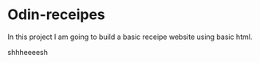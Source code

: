 # Odin-receipes
In this project I am going to build a basic receipe website using basic html.


shhheeeesh